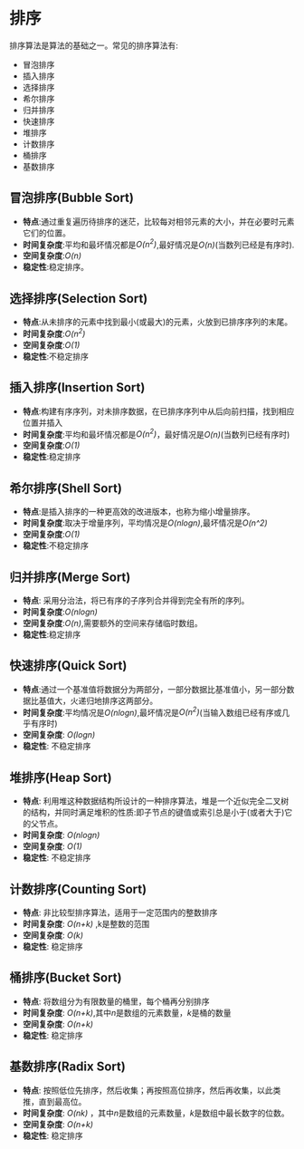 # 排序

排序算法是算法的基础之一。常见的排序算法有:

- 冒泡排序
- 插入排序
- 选择排序
- 希尔排序
- 归并排序
- 快速排序
- 堆排序
- 计数排序
- 桶排序
- 基数排序

## 冒泡排序(Bubble Sort)

- **特点**:通过重复遍历待排序的迷茫，比较每对相邻元素的大小，并在必要时元素它们的位置。
- **时间复杂度**:平均和最坏情况都是*O(n<sup>2</sup>)*,最好情况是*O(n)*(当数列已经是有序时).
- **空间复杂度**:*O(n)*
- **稳定性**:稳定排序。

## 选择排序(Selection Sort)

- **特点**:从未排序的元素中找到最小(或最大)的元素，火放到已排序序列的末尾。
- **时间复杂度**:*O(n<sup>2</sup>)*
- **空间复杂度**:*O(1)*
- **稳定性**:不稳定排序

## 插入排序(Insertion Sort)

- **特点**:构建有序序列，对未排序数据，在已排序序列中从后向前扫描，找到相应位置并插入
- **时间复杂度**:平均和最坏情况都是*O(n<sup>2</sup>)*，最好情况是*O(n)*(当数列已经有序时)
- **空间复杂度**:*O(1)*
- **稳定性**:稳定排序

## 希尔排序(Shell Sort)

- **特点**:是插入排序的一种更高效的改进版本，也称为缩小增量排序。
- **时间复杂度**:取决于增量序列，平均情况是*O(nlogn)*,最坏情况是*O(n^2)*
- **空间复杂度**:*O(1)*
- **稳定性**:不稳定排序

## 归并排序(Merge Sort)

- **特点**: 采用分治法，将已有序的子序列合并得到完全有所的序列。
- **时间复杂度**:*O(nlogn)*
- **空间复杂度**:*O(n)*,需要额外的空间来存储临时数组。
- **稳定性**:稳定排序

## 快速排序(Quick Sort)

- **特点**:通过一个基准值将数据分为两部分，一部分数据比基准值小，另一部分数据比基值大，火递归地排序这两部分。
- **时间复杂度**:平均情况是*O(nlogn)*,最坏情况是*O(n<sup>2</sup>)*(当输入数组已经有序或几乎有序时)
- **空间复杂度**: *O(logn)* 
- **稳定性**: 不稳定排序

## 堆排序(Heap Sort)

- **特点**: 利用堆这种数据结构所设计的一种排序算法，堆是一个近似完全二叉树的结构，并同时满足堆积的性质:即子节点的键值或索引总是小于(或者大于)它的父节点。
- **时间复杂度**: *O(nlogn)* 
- **空间复杂度**: *O(1)* 
- **稳定性**: 不稳定排序

## 计数排序(Counting Sort)

- **特点**: 非比较型排序算法，适用于一定范围内的整数排序
- **时间复杂度**: *O(n+k)* ,k是整数的范围
- **空间复杂度**: *O(k)* 
- **稳定性**: 稳定排序

## 桶排序(Bucket Sort)

- **特点**: 将数组分为有限数量的桶里，每个桶再分别排序
- **时间复杂度**: *O(n+k)*,其中*n*是数组的元素数量，*k*是桶的数量
- **空间复杂度**: *O(n+k)* 
- **稳定性**: 稳定排序

## 基数排序(Radix Sort)

- **特点**: 按照低位先排序，然后收集；再按照高位排序，然后再收集，以此类推，直到最高位。
- **时间复杂度**: *O(nk)* ，其中*n*是数组的元素数量，*k*是数组中最长数字的位数。
- **空间复杂度**: *O(n+k)* 
- **稳定性**: 稳定排序


